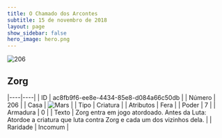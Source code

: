 ```yaml
---
title: O Chamado dos Arcontes
subtitle: 15 de novembro de 2018
layout: page
show_sidebar: false
hero_image: hero.png
---
```


![206](https://cdn.keyforgegame.com/media/card_front/pt/341_206_4XXWX9CP9XGJ_pt.png)

## Zorg

|----|----|
| ID | ac8fb9f6-ee8e-4434-85e8-d084a66c50db |
| Número | 206 |
| Casa | ![Mars](https://archonarcana.com/images/thumb/d/de/Mars.png/22px-Mars.png "Marte") |
| Tipo | Criatura |
| Atributos | Fera |
| Poder | 7 |
| Armadura | 0 |
| Texto | Zorg entra em jogo atordoado. Antes da Luta: Atordoe a criatura que luta contra Zorg e cada um dos vizinhos dela. |
| Raridade | Incomum |
